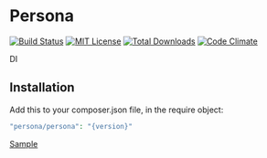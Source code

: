 # Persona

[![Build Status](https://travis-ci.org/su-mi-lab/Persona.svg?branch=master)](https://travis-ci.org/su-mi-lab/Persona)
[![MIT License](http://img.shields.io/badge/license-MIT-blue.svg?style=flat)](LICENSE)
[![Total Downloads](https://poser.pugx.org/persona/persona/downloads)](https://packagist.org/packages/persona/persona)
[![Code Climate](https://codeclimate.com/github/su-mi-lab/Persona/badges/gpa.svg)](https://codeclimate.com/github/su-mi-lab/Persona)

DI

## Installation

Add this to your composer.json file, in the require object:

```php
"persona/persona": "{version}"
```

[Sample](https://github.com/su-mi-lab/Persona/blob/master/tests/Persona/PersonaTest.php)
